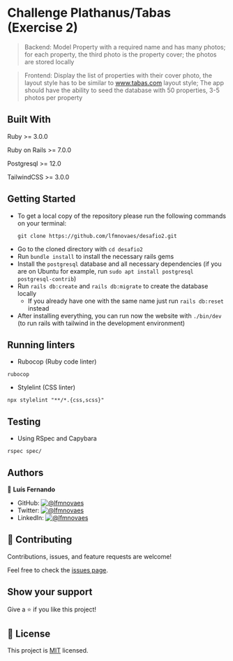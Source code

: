 # Challenge Plathanus/Tabas (Exercise 2)

> Backend: Model Property with a required name and has many photos; for each property, the third photo is the property cover; the photos are stored locally

> Frontend: Display the list of properties with their cover photo, the layout style has to be similar to www.tabas.com layout style; The app should have the ability to seed the database with 50 properties, 3-5 photos per property

## Built With

Ruby >= 3.0.0

Ruby on Rails >= 7.0.0

Postgresql >= 12.0

TailwindCSS >= 3.0.0

## Getting Started

- To get a local copy of the repository please run the following commands on your terminal:
   ```
   git clone https://github.com/lfmnovaes/desafio2.git
   ```
- Go to the cloned directory with `cd desafio2`
- Run `bundle install` to install the necessary rails gems
- Install the `postgresql` database and all necessary dependencies (if you are on Ubuntu for example, run `sudo apt install postgresql postgresql-contrib`)
- Run `rails db:create` and `rails db:migrate` to create the database locally
  - If you already have one with the same name just run `rails db:reset` instead
- After installing everything, you can run now the website with `./bin/dev` (to run rails with tailwind in the development environment)

## Running linters
- Rubocop (Ruby code linter)
```
rubocop
```
- Stylelint (CSS linter)
```
npx stylelint "**/*.{css,scss}"
```

## Testing
- Using RSpec and Capybara
``` 
rspec spec/
```

## Authors

👤 **Luís Fernando**

- GitHub: [![@lfmnovaes](https://img.shields.io/github/followers/lfmnovaes?color=lightgray&style=plastic&labelColor=blue)](https://github.com/lfmnovaes)
- Twitter: [![@lfmnovaes](https://img.shields.io/twitter/follow/lfmnovaes?style=plastic&labelColor=blue)](https://www.twitter.com/lfmnovaes/)
- LinkedIn: [![@lfmnovaes](https://img.shields.io/badge/LinkedIn-blue?style=plastic&logo=linkedin)](https://www.linkedin.com/in/lfmnovaes/)

## 🤝 Contributing

Contributions, issues, and feature requests are welcome!

Feel free to check the [issues page](../../issues/).

## Show your support

Give a ⭐️ if you like this project!

## 📝 License

This project is [MIT](./LICENSE) licensed.
